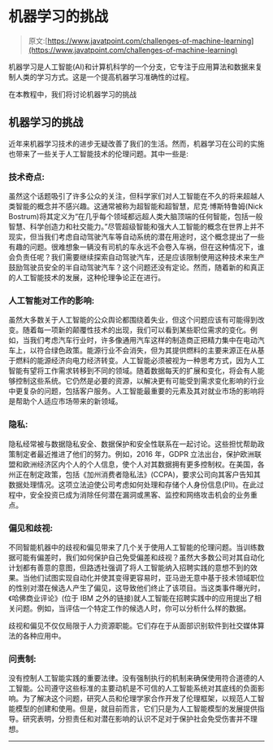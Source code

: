 # 机器学习的挑战

> 原文:[https://www.javatpoint.com/challenges-of-machine-learning](https://www.javatpoint.com/challenges-of-machine-learning)

机器学习是人工智能(AI)和计算机科学的一个分支，它专注于应用算法和数据来复制人类的学习方式。这是一个提高机器学习准确性的过程。

在本教程中，我们将讨论机器学习的挑战

## 机器学习的挑战

近年来机器学习技术的进步无疑改善了我们的生活。然而，机器学习在公司的实施也带来了一些关于人工智能技术的伦理问题。其中一些是:

### 技术奇点:

虽然这个话题吸引了许多公众的关注，但科学家们对人工智能在不久的将来超越人类智能的概念并不感兴趣。这通常被称为超智能和超智慧，尼克·博斯特鲁姆(Nick Bostrum)将其定义为“在几乎每个领域都远超人类大脑顶端的任何智能，包括一般智慧、科学创造力和社交能力。”尽管超级智能和强大人工智能的概念在世界上并不现实，但当我们考虑自动驾驶汽车等自动系统的潜在用途时，这个概念提出了一些有趣的问题。很难想象一辆没有司机的车永远不会卷入车祸，但在这种情况下，谁会负责任呢？我们需要继续探索自动驾驶汽车，还是应该限制使用这种技术来生产鼓励驾驶员安全的半自动驾驶汽车？这个问题还没有定论。然而，随着新的和真正的人工智能技术的发展，这种伦理争论正在进行。

### 人工智能对工作的影响:

虽然大多数关于人工智能的公众舆论都围绕着失业，但这个问题应该有可能得到改变。随着每一项新的颠覆性技术的出现，我们可以看到某些职位需求的变化。例如，当我们考虑汽车行业时，许多像通用汽车这样的制造商正把精力集中在电动汽车上，以符合绿色政策。能源行业不会消失，但为其提供燃料的主要来源正在从基于燃料的能源经济向电力经济转变。人工智能必须被视为一种思考方式，因为人工智能有望将工作需求转移到不同的领域。随着数据每天的扩展和变化，将会有人能够控制这些系统。它仍然是必要的资源，以解决更有可能受到需求变化影响的行业中更复杂的问题，包括客户服务。人工智能最重要的元素及其对就业市场的影响将是帮助个人适应市场带来的新领域。

### 隐私:

隐私经常被与数据隐私安全、数据保护和安全性联系在一起讨论。这些担忧帮助政策制定者最近推进了他们的努力。例如，2016 年，GDPR 立法出台，保护欧洲联盟和欧洲经济区内个人的个人信息，使个人对其数据拥有更多控制权。在美国，各州正在制定政策，包括《加州消费者隐私法》(CCPA)，要求公司向其客户告知其数据处理情况。这项立法迫使公司考虑如何处理和存储个人身份信息(PII)。在此过程中，安全投资已成为消除任何潜在漏洞或黑客、监控和网络攻击机会的业务重点。

### 偏见和歧视:

不同智能机器中的歧视和偏见带来了几个关于使用人工智能的伦理问题。当训练数据可能有偏差时，我们如何保护自己免受偏差和歧视？虽然大多数公司对其自动化计划都有善意的意图，但路透社强调了将人工智能纳入招聘实践的意想不到的效果。当他们试图实现自动化并使其变得更容易时，亚马逊无意中基于技术领域职位的性别对潜在候选人产生了偏见，这导致他们终止了该项目。当这类事件曝光时，《哈佛商业评论》(位于 IBM 之外的链接)就人工智能在招聘实践中的应用提出了相关问题。例如，当评估一个特定工作的候选人时，你可以分析什么样的数据。

歧视和偏见不仅仅局限于人力资源职能。它们存在于从面部识别软件到社交媒体算法的各种应用中。

### 问责制:

没有控制人工智能实践的重要法律。没有强制执行的机制来确保使用符合道德的人工智能。公司遵守这些标准的主要动机是不可信的人工智能系统对其底线的负面影响。为了解决这个问题，研究人员和伦理学家合作开发了伦理框架，以规范人工智能模型的创建和使用。但是，就目前而言，它们只是为人工智能模型的发展提供指导。研究表明，分担责任和对潜在影响的认识不足对于保护社会免受伤害并不理想。

* * *